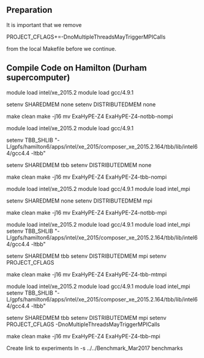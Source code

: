 ## Preparation

It is important that we remove

PROJECT_CFLAGS+=-DnoMultipleThreadsMayTriggerMPICalls

from the local Makefile before we continue.




## Compile Code on Hamilton (Durham supercomputer)

module load intel/xe_2015.2
module load gcc/4.9.1

setenv SHAREDMEM none
setenv DISTRIBUTEDMEM none

make clean
make -j16
mv ExaHyPE-Z4 ExaHyPE-Z4-notbb-nompi




module load intel/xe_2015.2
module load gcc/4.9.1

setenv TBB_SHLIB "-L/gpfs/hamilton6/apps/intel/xe_2015/composer_xe_2015.2.164/tbb/lib/intel64/gcc4.4 -ltbb"

setenv SHAREDMEM tbb
setenv DISTRIBUTEDMEM none

make clean
make -j16
mv ExaHyPE-Z4 ExaHyPE-Z4-tbb-nompi




module load intel/xe_2015.2
module load gcc/4.9.1
module load intel_mpi

setenv SHAREDMEM none
setenv DISTRIBUTEDMEM mpi

make clean
make -j16
mv ExaHyPE-Z4 ExaHyPE-Z4-notbb-mpi




module load intel/xe_2015.2
module load gcc/4.9.1
module load intel_mpi
setenv TBB_SHLIB "-L/gpfs/hamilton6/apps/intel/xe_2015/composer_xe_2015.2.164/tbb/lib/intel64/gcc4.4 -ltbb"

setenv SHAREDMEM tbb
setenv DISTRIBUTEDMEM mpi
setenv PROJECT_CFLAGS

make clean
make -j16
mv ExaHyPE-Z4 ExaHyPE-Z4-tbb-mtmpi




module load intel/xe_2015.2
module load gcc/4.9.1
module load intel_mpi
setenv TBB_SHLIB "-L/gpfs/hamilton6/apps/intel/xe_2015/composer_xe_2015.2.164/tbb/lib/intel64/gcc4.4 -ltbb"

setenv SHAREDMEM tbb
setenv DISTRIBUTEDMEM mpi
setenv PROJECT_CFLAGS -DnoMultipleThreadsMayTriggerMPICalls

make clean
make -j16
mv ExaHyPE-Z4 ExaHyPE-Z4-tbb-mpi



Create link to experiments
ln -s ../../Benchmark_Mar2017 benchmarks
